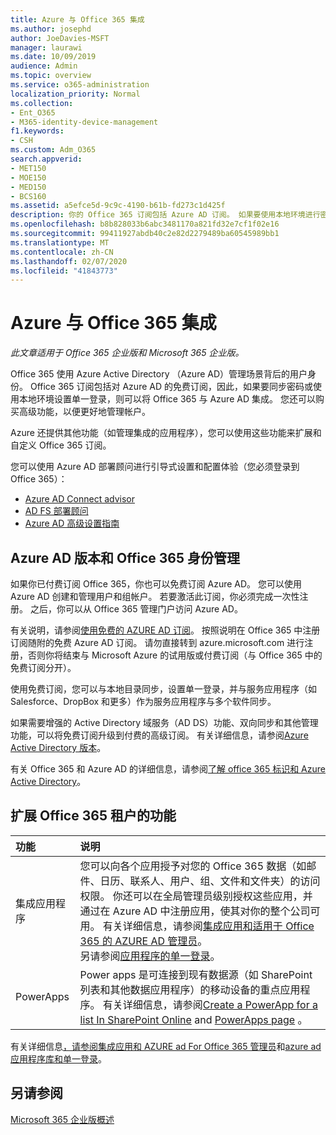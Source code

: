 ```yaml
---
title: Azure 与 Office 365 集成
ms.author: josephd
author: JoeDavies-MSFT
manager: laurawi
ms.date: 10/09/2019
audience: Admin
ms.topic: overview
ms.service: o365-administration
localization_priority: Normal
ms.collection:
- Ent_O365
- M365-identity-device-management
f1.keywords:
- CSH
ms.custom: Adm_O365
search.appverid:
- MET150
- MOE150
- MED150
- BCS160
ms.assetid: a5efce5d-9c9c-4190-b61b-fd273c1d425f
description: 你的 Office 365 订阅包括 Azure AD 订阅。 如果要使用本地环境进行密码同步或单一登录，请将 Office 365 与 Azure AD 集成。
ms.openlocfilehash: b8b828033b6abc3481170a821fd32e7cf1f02e16
ms.sourcegitcommit: 99411927abdb40c2e82d2279489ba60545989bb1
ms.translationtype: MT
ms.contentlocale: zh-CN
ms.lasthandoff: 02/07/2020
ms.locfileid: "41843773"
---
```

# <a name="azure-integration-with-office-365"></a>Azure 与 Office 365 集成

*此文章适用于 Office 365 企业版和 Microsoft 365 企业版。*

Office 365 使用 Azure Active Directory （Azure AD）管理场景背后的用户身份。 Office 365 订阅包括对 Azure AD 的免费订阅，因此，如果要同步密码或使用本地环境设置单一登录，则可以将 Office 365 与 Azure AD 集成。 您还可以购买高级功能，以便更好地管理帐户。
  
Azure 还提供其他功能（如管理集成的应用程序），您可以使用这些功能来扩展和自定义 Office 365 订阅。
  
您可以使用 Azure AD 部署顾问进行引导式设置和配置体验（您必须登录到 Office 365）：

 - [Azure AD Connect advisor](https://aka.ms/aadconnectpwsync)
 - [AD FS 部署顾问](https://aka.ms/adfsguidance)
 - [Azure AD 高级设置指南](https://aka.ms/aadpguidance)
  
## <a name="azure-ad-editions-and-office-365-identity-management"></a>Azure AD 版本和 Office 365 身份管理

如果你已付费订阅 Office 365，你也可以免费订阅 Azure AD。 您可以使用 Azure AD 创建和管理用户和组帐户。 若要激活此订阅，你必须完成一次性注册。 之后，你可以从 Office 365 管理门户访问 Azure AD。 

有关说明，请参阅[使用免费的 AZURE AD 订阅](https://go.microsoft.com/fwlink/p/?LinkId=617127)。 按照说明在 Office 365 中注册订阅随附的免费 Azure AD 订阅。 请勿直接转到 azure.microsoft.com 进行注册，否则你将结束与 Microsoft Azure 的试用版或付费订阅（与 Office 365 中的免费订阅分开）。 
  
使用免费订阅，您可以与本地目录同步，设置单一登录，并与服务应用程序（如 Salesforce、DropBox 和更多）作为服务应用程序与多个软件同步。
  
如果需要增强的 Active Directory 域服务（AD DS）功能、双向同步和其他管理功能，可以将免费订阅升级到付费的高级订阅。 有关详细信息，请参阅[Azure Active Directory 版本](https://azure.microsoft.com/pricing/details/active-directory/)。
  
有关 Office 365 和 Azure AD 的详细信息，请参阅[了解 office 365 标识和 Azure Active Directory](https://docs.microsoft.com/office365/enterprise/about-office-365-identity)。
  
## <a name="extend-the-capabilities-of-your-office-365-tenant"></a>扩展 Office 365 租户的功能

|**功能**|**说明**|
|:-----|:-----|
|集成应用程序  <br/> |您可以向各个应用授予对您的 Office 365 数据（如邮件、日历、联系人、用户、组、文件和文件夹）的访问权限。 你还可以在全局管理员级别授权这些应用，并通过在 Azure AD 中注册应用，使其对你的整个公司可用。 有关详细信息，请参阅[集成应用和适用于 Office 365 的 AZURE AD 管理员](https://support.office.com/article/cb2250e3-451e-416f-bf4e-363549652c2a)。  <br/> 另请参阅[应用程序的单一登录](https://go.microsoft.com/fwlink/p/?LinkId=698604)。  <br/> |
|PowerApps  <br/> | Power apps 是可连接到现有数据源（如 SharePoint 列表和其他数据应用程序）的移动设备的重点应用程序。 有关详细信息，请参阅[Create a PowerApp for a list In SharePoint Online](https://support.office.com/article/9338b2d2-67ac-4b81-8e67-97da27e5e9ab) and [PowerApps page](https://powerapps.microsoft.com/) 。  <br/> |
   
有关详细信息[，请参阅集成应用和 AZURE ad For Office 365 管理员](integrated-apps-and-azure-ads.md)和[azure ad 应用程序库和单一登录](https://docs.microsoft.com/azure/active-directory/manage-apps/what-is-single-sign-on)。

## <a name="see-also"></a>另请参阅

[Microsoft 365 企业版概述](https://docs.microsoft.com/microsoft-365/enterprise/microsoft-365-overview)
